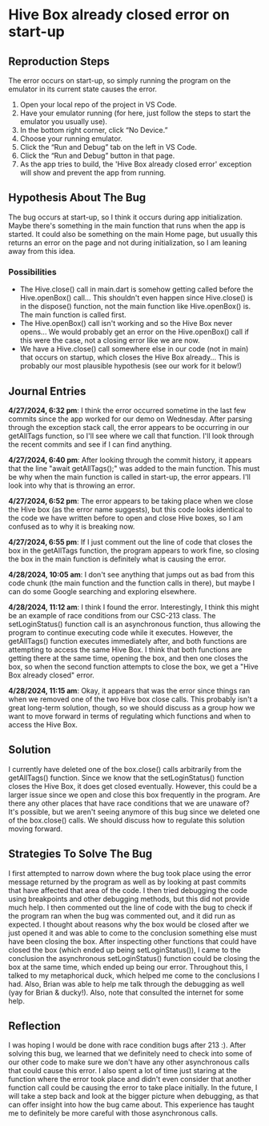 # Hive Box already closed error on start-up

## Reproduction Steps
The error occurs on start-up, so simply running the program on the emulator in its current state causes the error.
1. Open your local repo of the project in VS Code.
2. Have your emulator running (for here, just follow the steps to start the emulator you usually use).
3. In the bottom right corner, click “No Device.”
4. Choose your running emulator.
5. Click the “Run and Debug” tab on the left in VS Code.
6. Click the “Run and Debug” button in that page.
7. As the app tries to build, the 'Hive Box already closed error' exception will show and prevent the app from running.

## Hypothesis About The Bug
The bug occurs at start-up, so I think it occurs during app initialization. Maybe there's something in the main function that runs when the app is started. It could also be something on the main Home page, but usually this
returns an error on the page and not during initialization, so I am leaning away from this idea.
### Possibilities
- The Hive.close() call in main.dart is somehow getting called before the Hive.openBox() call... This shouldn't even happen since Hive.close() is in the dispose() function, not the main function like Hive.openBox() is. The main function is called first.  
- The Hive.openBox() call isn't working and so the Hive Box never opens... We would probably get an error on the Hive.openBox() call if this were the case, not a closing error like we are now.
- We have a Hive.close() call somewhere else in our code (not in main) that occurs on startup, which closes the Hive Box already... This is probably our most plausible hypothesis (see our work for it below!)

## Journal Entries
**4/27/2024, 6:32 pm**: I think the error occurred sometime in the last few commits since the app worked for our demo on Wednesday. After parsing through the exception stack call, the error appears to be occurring in our getAllTags function, so I'll see where we call that function. I'll look through the recent commits and see if I can find anything. 

**4/27/2024, 6:40 pm**: After looking through the commit history, it appears that the line "await getAllTags();" was added to the main function. This must be why when the main function is called in start-up, the error appears. I'll look into why that is throwing an error.

**4/27/2024, 6:52 pm**: The error appears to be taking place when we close the Hive box (as the error name suggests), but this code looks identical to the code we have written before to open and close Hive boxes, so I am confused as to why it is breaking now.

**4/27/2024, 6:55 pm**: If I just comment out the line of code that closes the box in the getAllTags function, the program appears to work fine, so closing the box in the main function is definitely what is causing the error.

**4/28/2024, 10:05 am**: I don't see anything that jumps out as bad from this code chunk (the main function and the function calls in there), but maybe I can do some Google searching and exploring elsewhere.

**4/28/2024, 11:12 am**: I think I found the error. Interestingly, I think this might be an example of race conditions from our CSC-213 class. The setLoginStatus() function call is an asynchronous function, thus allowing the program to continue executing code while it executes. However, the getAllTags() function executes immediately after, and both functions are attempting to access the same Hive Box. I think that both functions are getting there at the same time, opening the box, and then one closes the box, so when the second function attempts to close the box, we get a "Hive Box already closed" error.

**4/28/2024, 11:15 am**: Okay, it appears that was the error since things ran when we removed one of the two Hive box close calls. This probably isn't a great long-term solution, though, so we should discuss as a group how we want to move forward in terms of regulating which functions and when to access the Hive Box. 

## Solution
I currently have deleted one of the box.close() calls arbitrarily from the getAllTags() function. Since we know that the setLoginStatus() function closes the Hive Box, it does get closed eventually. However, this could be a larger issue since we open and close this box frequently in the program. Are there any other places that have race conditions that we are unaware of? It's possible, but we aren't seeing anymore of this bug since we deleted one of the box.close() calls. We should discuss how to regulate this solution moving forward. 

## Strategies To Solve The Bug
I first attempted to narrow down where the bug took place using the error message returned by the program as well as by looking at past commits that have affected that area of the code. I then tried debugging the code using breakpoints and other debugging methods, but this did not provide much help. I then commented out the line of code with the bug to check if the program ran when the bug was commented out, and it did run as expected. I thought about reasons why the box would be closed after we just opened it and was able to come to the conclusion something else must have been closing the box. After inspecting other functions that could have closed the box (which ended up being setLoginStatus()), I came to the conclusion the asynchronous setLoginStatus() function could be closing the box at the same time, which ended up being our error. Throughout this, I talked to my metaphorical duck, which helped me come to the conclusions I had. Also, Brian was able to help me talk through the debugging as well (yay for Brian & ducky!). Also, note that consulted the internet for some help. 

## Reflection
I was hoping I would be done with race condition bugs after 213 :). After solving this bug, we learned that we definitely need to check into some of our other code to make sure we don't have any other asynchronous calls that could cause this error. I also spent a lot of time just staring at the function where the error took place and didn't even consider that another function call could be causing the error to take place initially. In the future, I will take a step back and look at the bigger picture when debugging, as that can offer insight into how the bug came about. This experience has taught me to definitely be more careful with those asynchronous calls. 
